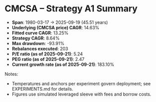 # CMCSA – Strategy A1 Summary

- **Span**: 1980-03-17 → 2025-09-19 (45.51 years)
- **Underlying (CMCSA price) CAGR**: 14.63%
- **Fitted curve CAGR**: 13.25%
- **Strategy CAGR**: 8.64%
- **Max drawdown**: -93.91%
- **Rebalances executed**: 203
- **P/E ratio (as of 2025-09-21)**: 5.24
- **PEG ratio (as of 2025-09-21)**: 2.47
- **Current growth rate (as of 2025-09-21)**: 183.10%

Notes:

- Temperatures and anchors per experiment govern deployment; see EXPERIMENTS.md for details.
- Figures use simulated leveraged sleeve with fees and borrow costs.

